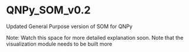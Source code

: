# QNPy_SOM_v0.2
Updated General Purpose version of SOM for QNPy

Note: Watch this space for more detailed explanation soon. Note that the visualization module needs to be built more
